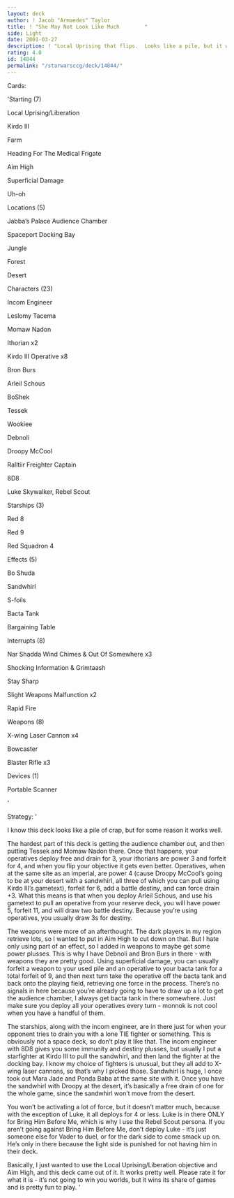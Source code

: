 ```yaml
---
layout: deck
author: ! Jacob "Armaedes" Taylor
title: ! "She May Not Look Like Much        "
side: Light
date: 2001-03-27
description: ! "Local Uprising that flips.  Looks like a pile, but it works."
rating: 4.0
id: 14844
permalink: "/starwarsccg/deck/14844/"
---
```

Cards: 

'Starting (7)


Local Uprising/Liberation

Kirdo III

Farm

Heading For The Medical Frigate

Aim High

Superficial Damage

Uh-oh


Locations (5)


Jabba’s Palace Audience Chamber

Spaceport Docking Bay

Jungle

Forest

Desert


Characters (23)


Incom Engineer

Leslomy Tacema

Momaw Nadon

Ithorian x2

Kirdo III Operative x8

Bron Burs

Arleil Schous

BoShek

Tessek

Wookiee

Debnoli

Droopy McCool

Ralltiir Freighter Captain

8D8

Luke Skywalker, Rebel Scout


Starships (3)


Red 8

Red 9

Red Squadron 4


Effects (5)


Bo Shuda

Sandwhirl

S-foils

Bacta Tank

Bargaining Table


Interrupts (8)


Nar Shadda Wind Chimes & Out Of Somewhere x3

Shocking Information & Grimtaash

Stay Sharp

Slight Weapons Malfunction x2

Rapid Fire


Weapons (8)


X-wing Laser Cannon x4

Bowcaster

Blaster Rifle x3


Devices (1)


Portable Scanner

'

Strategy: '

I know this deck looks like a pile of crap, but for some reason it works well.  


The hardest part of this deck is getting the audience chamber out, and then putting Tessek and Momaw Nadon there.  Once that happens, your operatives deploy free and drain for 3, your ithorians are power 3 and forfeit for 4, and when you flip your objective it gets even better.  Operatives, when at the same site as an imperial, are power 4 (cause Droopy McCool’s going to be at your desert with a sandwhirl, all three of which you can pull using Kirdo III’s gametext), forfeit for 6, add a battle destiny, and can force drain +3.  What this means is that when you deploy Arleil Schous, and use his gametext to pull an operative from your reserve deck, you will have power 5, forfeit 11, and will draw two battle destiny.  Because you’re using operatives, you usually draw 3s for destiny.


The weapons were more of an afterthought.  The dark players in my region retrieve lots, so I wanted to put in Aim High to cut down on that.  But I hate only using part of an effect, so I added in weapons to maybe get some power plusses.  This is why I have Debnoli and Bron Burs in there - with weapons they are pretty good.  Using superficial damage, you can usually forfeit a weapon to your used pile and an operative to your bacta tank for a total forfeit of 9, and then next turn take the operative off the bacta tank and back onto the playing field, retrieving one force in the process.  There’s no signals in here because you’re already going to have to draw up a lot to get the audience chamber, I always get bacta tank in there somewhere.  Just make sure you deploy all your operatives every turn - monnok is not cool when you have a handful of them.



The starships, along with the incom engineer, are in there just for when your opponent tries to drain you with a lone TIE fighter or something.  This is obviously not a space deck, so don’t play it like that.  The incom engineer with 8D8 gives you some immunity and destiny plusses, but usually I put a starfighter at Kirdo III to pull the sandwhirl, and then land the fighter at the docking bay.  I know my choice of fighters is unusual, but they all add to X-wing laser cannons, so that’s why I picked those.  Sandwhirl is huge, I once took out Mara Jade and Ponda Baba at the same site with it.  Once you have the sandwhirl with Droopy at the desert, it’s basically a free drain of one for the whole game, since the sandwhirl won’t move from the desert.


You won’t be activating a lot of force, but it doesn’t matter much, because with the exception of Luke, it all deploys for 4 or less.  Luke is in there ONLY for Bring Him Before Me, which is why I use the Rebel Scout persona.  If you aren’t going against Bring Him Before Me, don’t deploy Luke - it’s just someone else for Vader to duel, or for the dark side to come smack up on.  He’s only in there because the light side is punished for not having him in their deck.


Basically, I just wanted to use the Local Uprising/Liberation objective and Aim High, and this deck came out of it.  It works pretty well.  Please rate it for what it is - it’s not going to win you worlds, but it wins its share of games and is pretty fun to play. '
